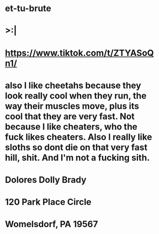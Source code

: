 # et-tu-brute
# >:|
# https://www.tiktok.com/t/ZTYASoQn1/
# also I like cheetahs because they look really cool when they run, the way their muscles move, plus its cool that they are very fast. Not because I like cheaters, who the fuck likes cheaters. Also I really like sloths so dont die on that very fast hill, shit. And I'm not a fucking sith. 
#
# Dolores Dolly Brady
# 120 Park Place Circle
# Womelsdorf, PA 19567

